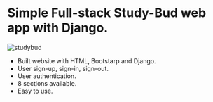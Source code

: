# Simple Full-stack Study-Bud web app with Django.

![studybud](https://user-images.githubusercontent.com/95521509/218628635-ed557da3-ceda-4acf-8e2a-f3042a9c28f4.jpg)

- Built website with HTML, Bootstarp and Django.
- User sign-up, sign-in, sign-out.
- User authentication.
- 8 sections available.
- Easy to use.
